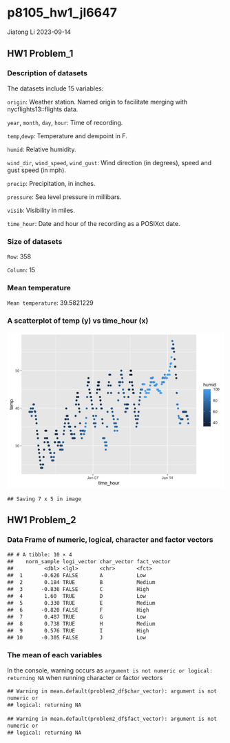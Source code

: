 p8105_hw1_jl6647
================
Jiatong Li
2023-09-14

## HW1 Problem_1

### Description of datasets

The datasets include 15 variables:

`origin`: Weather station. Named origin to facilitate merging with
nycflights13::flights data.

`year`, `month`, `day`, `hour`: Time of recording.

`temp`,`dewp`: Temperature and dewpoint in F.

`humid`: Relative humidity.

`wind_dir`, `wind_speed`, `wind_gust`: Wind direction (in degrees),
speed and gust speed (in mph).

`precip`: Precipitation, in inches.

`pressure`: Sea level pressure in millibars.

`visib`: Visibility in miles.

`time_hour`: Date and hour of the recording as a POSIXct date.

### Size of datasets

`Row`: 358

`Column`: 15

### Mean temperature

`Mean temperature`: 39.5821229

### A scatterplot of temp (y) vs time_hour (x)

![](p8105_hw1_jl6647_files/figure-gfm/temp_time-1.png)<!-- -->

    ## Saving 7 x 5 in image

## HW1 Problem_2

### Data Frame of numeric, logical, character and factor vectors

    ## # A tibble: 10 × 4
    ##    norm_sample logi_vector char_vector fact_vector
    ##          <dbl> <lgl>       <chr>       <fct>      
    ##  1      -0.626 FALSE       A           Low        
    ##  2       0.184 TRUE        B           Medium     
    ##  3      -0.836 FALSE       C           High       
    ##  4       1.60  TRUE        D           Low        
    ##  5       0.330 TRUE        E           Medium     
    ##  6      -0.820 FALSE       F           High       
    ##  7       0.487 TRUE        G           Low        
    ##  8       0.738 TRUE        H           Medium     
    ##  9       0.576 TRUE        I           High       
    ## 10      -0.305 FALSE       J           Low

### The mean of each variables

In the console, warning occurs as
`argument is not numeric or logical: returning NA` when running
character or factor vectors

    ## Warning in mean.default(problem2_df$char_vector): argument is not numeric or
    ## logical: returning NA

    ## Warning in mean.default(problem2_df$fact_vector): argument is not numeric or
    ## logical: returning NA
